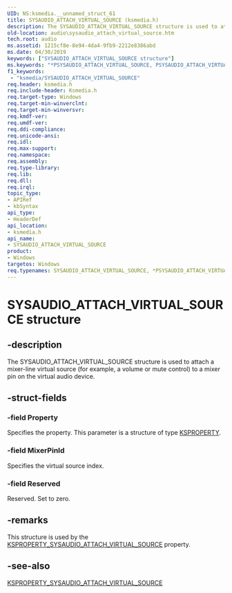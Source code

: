 ```yaml
---
UID: NS:ksmedia.__unnamed_struct_61
title: SYSAUDIO_ATTACH_VIRTUAL_SOURCE (ksmedia.h)
description: The SYSAUDIO_ATTACH_VIRTUAL_SOURCE structure is used to attach a mixer-line virtual source (for example, a volume or mute control) to a mixer pin on the virtual audio device.
old-location: audio\sysaudio_attach_virtual_source.htm
tech.root: audio
ms.assetid: 1215cf8e-8e94-4da4-9fb9-2212e8386abd
ms.date: 04/30/2019
keywords: ["SYSAUDIO_ATTACH_VIRTUAL_SOURCE structure"]
ms.keywords: "*PSYSAUDIO_ATTACH_VIRTUAL_SOURCE, PSYSAUDIO_ATTACH_VIRTUAL_SOURCE, PSYSAUDIO_ATTACH_VIRTUAL_SOURCE structure pointer [Audio Devices], SYSAUDIO_ATTACH_VIRTUAL_SOURCE, SYSAUDIO_ATTACH_VIRTUAL_SOURCE structure [Audio Devices], aud-prop_5fce938d-a784-46cf-a65b-3eb0d19db2f8.xml, audio.sysaudio_attach_virtual_source, ksmedia/PSYSAUDIO_ATTACH_VIRTUAL_SOURCE, ksmedia/SYSAUDIO_ATTACH_VIRTUAL_SOURCE"
f1_keywords:
 - "ksmedia/SYSAUDIO_ATTACH_VIRTUAL_SOURCE"
req.header: ksmedia.h
req.include-header: Ksmedia.h
req.target-type: Windows
req.target-min-winverclnt: 
req.target-min-winversvr: 
req.kmdf-ver: 
req.umdf-ver: 
req.ddi-compliance: 
req.unicode-ansi: 
req.idl: 
req.max-support: 
req.namespace: 
req.assembly: 
req.type-library: 
req.lib: 
req.dll: 
req.irql: 
topic_type:
- APIRef
- kbSyntax
api_type:
- HeaderDef
api_location:
- ksmedia.h
api_name:
- SYSAUDIO_ATTACH_VIRTUAL_SOURCE
product:
- Windows
targetos: Windows
req.typenames: SYSAUDIO_ATTACH_VIRTUAL_SOURCE, *PSYSAUDIO_ATTACH_VIRTUAL_SOURCE
---
```


# SYSAUDIO_ATTACH_VIRTUAL_SOURCE structure


## -description


The SYSAUDIO_ATTACH_VIRTUAL_SOURCE structure is used to attach a mixer-line virtual source (for example, a volume or mute control) to a mixer pin on the virtual audio device.


## -struct-fields




### -field Property

Specifies the property. This parameter is a structure of type <a href="https://docs.microsoft.com/previous-versions/ff564262(v=vs.85)">KSPROPERTY</a>.


### -field MixerPinId

Specifies the virtual source index.


### -field Reserved

Reserved. Set to zero.


## -remarks



This structure is used by the <a href="https://docs.microsoft.com/windows-hardware/drivers/audio/ksproperty-sysaudio-attach-virtual-source">KSPROPERTY_SYSAUDIO_ATTACH_VIRTUAL_SOURCE</a> property.




## -see-also




<a href="https://docs.microsoft.com/windows-hardware/drivers/audio/ksproperty-sysaudio-attach-virtual-source">KSPROPERTY_SYSAUDIO_ATTACH_VIRTUAL_SOURCE</a>
 

 

